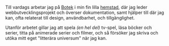 Till vardags arbetar jag på [Botek](https://www.botek.se) i min fin lilla [hemstad](https://ulricehamn.se), där jag leder webbutvecklingsprojekt och överser dokumentation, samt hjälper till där jag kan, ofta relaterat till design, användbarhet, och tillgänglighet.

Utanför arbetet gillar jag att spela <i>(en hel del)</i> tv-spel, läsa böcker och serier, titta på animerade serier och filmer, och så försöker jag skriva och utöka mitt eget "litterära universum" när jag kan.

